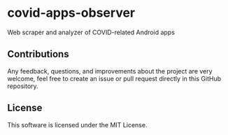 # covid-apps-observer
Web scraper and analyzer of COVID-related Android apps

## Contributions

Any feedback, questions, and improvements about the project are very welcome, feel free to create an issue or pull request directly in this GitHub repository. 

## License

This software is licensed under the MIT License.

